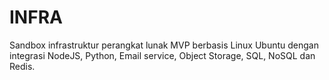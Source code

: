 # INFRA

Sandbox infrastruktur perangkat lunak MVP berbasis Linux Ubuntu dengan integrasi NodeJS, Python, Email service, Object Storage, SQL, NoSQL dan Redis.
